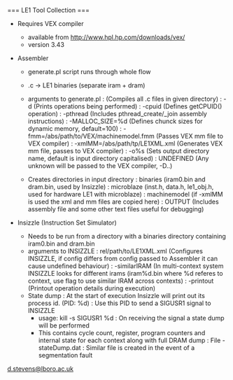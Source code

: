 === LE1 Tool Collection ===

* Requires VEX compiler
  - available from http://www.hpl.hp.com/downloads/vex/
  - version 3.43

* Assembler
  - generate.pl script runs through whole flow
  - .c -> LE1 binaries (separate iram + dram)
  - arguments to generate.pl
    : <directory of C files>			(Compiles all .c files in given directory)
    : -d					(Prints operations being performed)
    : -cpuid					(Defines getCPUID() operation)
    : -pthread					(Includes pthread_create/_join assembly instructions)
    : -MALLOC_SIZE=%d				(Defines chunck sizes for dynamic memory, default=100)
    : -fmm=/abs/path/to/VEX/machinemodel.fmm	(Passes VEX mm file to VEX compiler)
    : -xmlMM=/abs/path/tp/LE1XML.xml		(Generates VEX mm file, passes to VEX compiler)
    : -o%s					(Sets output directory name, default is input directory capitalised)
    : UNDEFINED					(Any unknown will be passed to the VEX compiler, -D..)

  - Creates directories in input directory
    : binaries					(iram0.bin and dram.bin, used by Insizzle)
    : microblaze				(inst.h, data.h, le1_obj.h, used for hardware LE1 with microblaze)
    : machinemodel				(if -xmlMM is used the xml and mm files are copied here)
    : OUTPUT					(Includes assembly file and some other text files useful for debugging)

* Insizzle (Instruction Set Simulator)
  - Needs to be run from a directory with a binaries directory containing iram0.bin and dram.bin
  - arguments to INSIZZLE
    : rel/path/to/LE1XML.xml			(Configures INSIZZLE, if config differs from config passed to Assembler it can cause undefined behaviour)
    : -similarIRAM				(In multi-context system INSIZZLE looks for different irams (iram%d.bin where %d referes to context, use flag to use similar IRAM across contexts)
    : -printout					(Printout operation details during execution)
  - State dump
    : At the start of execution Insizzle will print out its process id. (PID: %d)
    : Use this PID to send a SIGUSR1 signal to INSIZZLE
      + usage: kill -s SIGUSR1 %d
    : On receiving the signal a state dump will be performed
      + This contains cycle count, register, program counters and internal state for each context along with full DRAM dump
    : File - stateDump.dat
    : Similar file is created in the event of a segmentation fault

d.stevens@lboro.ac.uk

